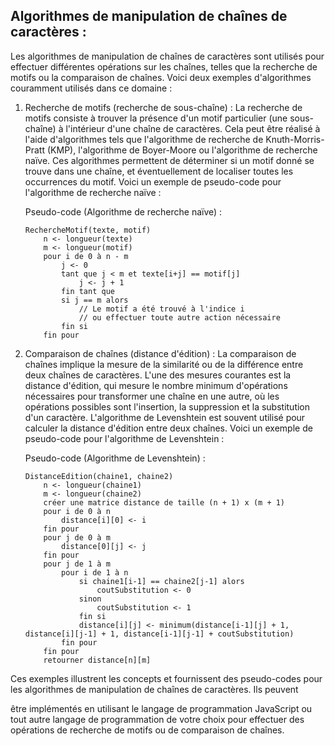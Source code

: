 ## **Algorithmes de manipulation de chaînes de caractères :**

Les algorithmes de manipulation de chaînes de caractères sont utilisés pour effectuer différentes opérations sur les chaînes, telles que la recherche de motifs ou la comparaison de chaînes. Voici deux exemples d'algorithmes couramment utilisés dans ce domaine :

1. Recherche de motifs (recherche de sous-chaîne) :
   La recherche de motifs consiste à trouver la présence d'un motif particulier (une sous-chaîne) à l'intérieur d'une chaîne de caractères. Cela peut être réalisé à l'aide d'algorithmes tels que l'algorithme de recherche de Knuth-Morris-Pratt (KMP), l'algorithme de Boyer-Moore ou l'algorithme de recherche naïve. Ces algorithmes permettent de déterminer si un motif donné se trouve dans une chaîne, et éventuellement de localiser toutes les occurrences du motif. Voici un exemple de pseudo-code pour l'algorithme de recherche naïve :

   Pseudo-code (Algorithme de recherche naïve) :
   ```
   RechercheMotif(texte, motif)
       n <- longueur(texte)
       m <- longueur(motif)
       pour i de 0 à n - m
           j <- 0
           tant que j < m et texte[i+j] == motif[j]
               j <- j + 1
           fin tant que
           si j == m alors
               // Le motif a été trouvé à l'indice i
               // ou effectuer toute autre action nécessaire
           fin si
       fin pour
   ```

2. Comparaison de chaînes (distance d'édition) :
   La comparaison de chaînes implique la mesure de la similarité ou de la différence entre deux chaînes de caractères. L'une des mesures courantes est la distance d'édition, qui mesure le nombre minimum d'opérations nécessaires pour transformer une chaîne en une autre, où les opérations possibles sont l'insertion, la suppression et la substitution d'un caractère. L'algorithme de Levenshtein est souvent utilisé pour calculer la distance d'édition entre deux chaînes. Voici un exemple de pseudo-code pour l'algorithme de Levenshtein :

   Pseudo-code (Algorithme de Levenshtein) :
   ```
   DistanceEdition(chaine1, chaine2)
       n <- longueur(chaine1)
       m <- longueur(chaine2)
       créer une matrice distance de taille (n + 1) x (m + 1)
       pour i de 0 à n
           distance[i][0] <- i
       fin pour
       pour j de 0 à m
           distance[0][j] <- j
       fin pour
       pour j de 1 à m
           pour i de 1 à n
               si chaine1[i-1] == chaine2[j-1] alors
                   coutSubstitution <- 0
               sinon
                   coutSubstitution <- 1
               fin si
               distance[i][j] <- minimum(distance[i-1][j] + 1, distance[i][j-1] + 1, distance[i-1][j-1] + coutSubstitution)
           fin pour
       fin pour
       retourner distance[n][m]
   ```

Ces exemples illustrent les concepts et fournissent des pseudo-codes pour les algorithmes de manipulation de chaînes de caractères. Ils peuvent

 être implémentés en utilisant le langage de programmation JavaScript ou tout autre langage de programmation de votre choix pour effectuer des opérations de recherche de motifs ou de comparaison de chaînes.